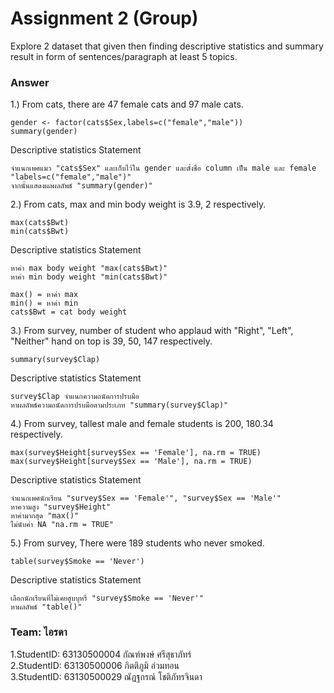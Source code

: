 # Assignment 2 (Group)
Explore 2 dataset that given then finding descriptive statistics and summary result in form of sentences/paragraph at least 5 topics.

### Answer

1.) From cats, there are 47 female cats and 97 male cats.
```{R}
gender <- factor(cats$Sex,labels=c("female","male"))
summary(gender)
```
   Descriptive statistics Statement
```{R}
จำแนกเพศแมว "cats$Sex" และเก็บไว้ใน gender และตั้งชื่อ column เป็น male และ female "labels=c("female","male")"
จากนั้นแสดงผลผลลัพธ์ "summary(gender)"
```

2.) From cats, max and min body weight is 3.9, 2 respectively.
```{R}
max(cats$Bwt)
min(cats$Bwt)
```
   Descriptive statistics Statement
```{R}
หาค่า max body weight "max(cats$Bwt)"
หาค่า min body weight "min(cats$Bwt)"

max() = หาค่า max
min() = หาค่า min
cats$Bwt = cat body weight
```

3.) From survey, number of student who applaud with "Right", "Left", "Neither" hand on top is 39, 50, 147 respectively.
```{R}
summary(survey$Clap)
```
   Descriptive statistics Statement
```{R}
survey$Clap จำแนกความถนัดการปรบมือ
หาผลลัพธ์ความถนัดการปรบมือตามประเภท "summary(survey$Clap)" 
```

4.) From survey, tallest male and female students is 200, 180.34 respectively.
```{R}
max(survey$Height[survey$Sex == 'Female'], na.rm = TRUE)
max(survey$Height[survey$Sex == 'Male'], na.rm = TRUE)
```
   Descriptive statistics Statement
```{R}
จำแนกเพศนักเรียน "survey$Sex == 'Female'", "survey$Sex == 'Male'"
หาความสูง "survey$Height"
หาค่ามากสุด "max()"
ไม่นับค่า NA "na.rm = TRUE"
```

5.) From survey, There were 189 students who never smoked.
```{R}
table(survey$Smoke == 'Never')
```
   Descriptive statistics Statement
```{R}
เลือกนักเรียนที่ไม่เคยสูบบุหรี่ "survey$Smoke == 'Never'"
หาผลลัพธ์ "table()"
```


### Team: ไอรดา

1.StudentID: 63130500004 กัณฑ์พงษ์ ศรีสุธาภัทร์ <br/>
2.StudentID: 63130500006 กิตติภูมิ อ่วมทอน <br/>
3.StudentID: 63130500029 ณัฏฐกรณ์ โชติภัทรจินดา <br/>
